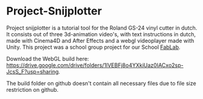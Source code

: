# Project-Snijplotter

Project snijplotter is a tutorial tool for the Roland GS-24 vinyl cutter in dutch. It consists out of three 3d-animation video's, with text instructions in dutch, made with Cinema4D and After Effects and a webgl videoplayer made with Unity. This project was a school group project for our School [FabLab](https://fablabkdg.be/).

Download the WebGL build here: https://drive.google.com/drive/folders/1lVEBFj8o4YXkiUaz0IACxo2sp-JcsS_F?usp=sharing.

The build folder on github doesn't contain all necessary files due to file size restriction on github.
